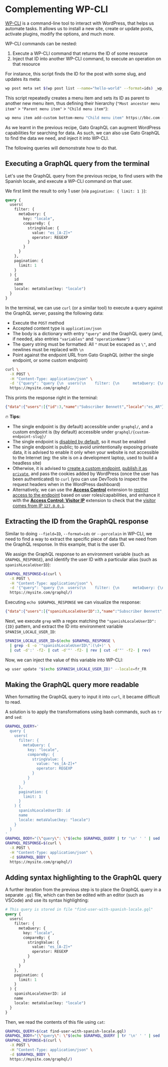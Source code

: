 # Complementing WP-CLI

[WP-CLI](https://wp-cli.org) is a command-line tool to interact with WordPress, that helps us automate tasks. It allows us to install a new site, create or update posts, activate plugins, modify the options, and much more.

WP-CLI commands can be nested:

1. Execute a WP-CLI command that returns the ID of some resource
2. Inject that ID into another WP-CLI command, to execute an operation on that resource

For instance, this script finds the ID for the post with some slug, and updates its meta:

```bash
wp post meta set $(wp post list --name="hello-world" --format=ids) _wp_page_template about.php
```

This script repeatedly creates a menu item and sets its ID as parent to another new menu item, thus defining their hierarchy (`"Most ancestor menu item"` > `"Parent menu item"` > `"Child menu item"`):

```bash
wp menu item add-custom bottom-menu "Child menu item" https://bbc.com --parent-id=$(wp menu item add-post bottom-menu 1 --title="Parent menu item" --parent-id=$(wp menu item add-post bottom-menu 1 --title="Most ancestor menu item" --porcelain) --porcelain)
```

As we learnt in the previous recipe, Gato GraphQL can augment WordPress capabilities for searching for data. As such, we can also use Gato GraphQL to find the data we need, and inject it into WP-CLI.

The following queries will demonstrate how to do that.

## Executing a GraphQL query from the terminal

Let's use the GraphQL query from the previous recipe, to find users with the Spanish locale, and execute a WP-CLI command on that user.

We first limit the result to only 1 user (via `pagination: { limit: 1 }`):

```graphql
query {
  users(
    filter: {
      metaQuery: {
        key: "locale",
        compareBy: {
          stringValue: {
            value: "es_[A-Z]+"
            operator: REGEXP
          }
        }
      }
    },
    pagination: {
      limit: 1
    }
  ) {
    id
    name
    locale: metaValue(key: "locale")
  }
}
```

In the terminal, we can use `curl` (or a similar tool) to execute a query against the GraphQL server, passing the following data:

- Execute the `POST` method
- Accepted content type is `application/json`
- The body is a dictionary with entry `"query"` and the GraphQL query (and, if needed, also entries `"variables"` and `"operationName"`)
- The query string must be formatted: All `"` must be escaped as `\"`, and newlines must be replaced with `\n`
- Point against the endpoint URL from Gato GraphQL (either the single endpoint, or some custom endpoint)

```bash
curl \
  -X POST \
  -H "Content-Type: application/json" \
  -d '{"query": "query {\n  users(\n    filter: {\n      metaQuery: {\n        key: \"locale\",\n        compareBy: {\n          stringValue: {\n            value: \"es_[A-Z]+\"\n            operator: REGEXP\n          }\n        }\n      }\n    },\n    pagination: {\n      limit: 1\n    }\n  ) {\n    id\n    name\n    locale: metaValue(key: \"locale\")\n  }\n}"}' \
  https://mysite.com/graphql/
```

This prints the response right in the terminal:

```json
{"data":{"users":[{"id":3,"name":"Subscriber Bennett","locale":"es_AR"}]}}
```

<div class="doc-highlight" markdown=1>

🔥 **Tips:**

- The single endpoint is (by default) accessible under `graphql/`, and a custom endpoint is (by default) accessible under `graphql/{custom-endpoint-slug}/`
- The single endpoint is [disabled by default](https://gatographql.com/guides/config/enabling-and-configuring-the-single-endpoint/), so it must be enabled
- The single endpoint is public; to avoid unintentionally exposing private data, it is advised to enable it only when your website is not accessible to the Internet (eg: the site is on a development laptop, used to build a headless site)
- Otherwise, it is advised to [create a custom endpoint](https://gatographql.com/guides/use/creating-a-custom-endpoint/), [publish it as `private`](https://gatographql.com/guides/special-features/public-private-and-password-protected-endpoints/#heading-private-endpoints), and pass the cookies added by WordPress (once the user has been authenticated) to `curl` (you can use DevTools to inspect the request headers when in the WordPress dashboard)
- Alternatively, we can use the [**Access Control**](https://gatographql.com/extensions/access-control/) extension to [restrict access to the endpoint](https://gatographql.com/guides/use/defining-access-control/) based on user roles/capabilities, and enhance it with the [**Access Control: Visitor IP**](https://gatographql.com/extensions/access-control-visitor-ip/) extension to check that the [visitor comes from IP `127.0.0.1`](https://gatographql.com/guides/config/restricting-access-by-visitor-ip/).

</div>

## Extracting the ID from the GraphQL response

Similar to doing `--field=ID`, `--format=ids` or `--porcelain` in WP-CLI, we need to find a way to extract the specific piece of data that we need from the GraphQL response. In this example, that is the user ID.

We assign the GraphQL response to an environment variable (such as `GRAPHQL_RESPONSE`), and identify the user ID with a particular alias (such as `spanishLocaleUserID`):

```bash
GRAPHQL_RESPONSE=$(curl \
  -X POST \
  -H "Content-Type: application/json" \
  -d '{"query": "query {\n  users(\n    filter: {\n      metaQuery: {\n        key: \"locale\",\n        compareBy: {\n          stringValue: {\n            value: \"es_[A-Z]+\"\n            operator: REGEXP\n          }\n        }\n      }\n    },\n    pagination: {\n      limit: 1\n    }\n  ) {\n    spanishLocaleUserID: id\n    name\n    locale: metaValue(key: \"locale\")\n  }\n}"}' \
  https://mysite.com/graphql/)
```

Executing `echo $GRAPHQL_RESPONSE` we can visualize the response:

```json
{"data":{"users":[{"spanishLocaleUserID":3,"name":"Subscriber Bennett","locale":"es_AR"}]}}
```

Next, we execute `grep` with a regex matching the `"spanishLocaleUserID":{ID}` pattern, and extract the ID into environment variable `SPANISH_LOCALE_USER_ID`:

```bash
SPANISH_LOCALE_USER_ID=$(echo $GRAPHQL_RESPONSE \
  | grep -E -o '"spanishLocaleUserID\":(\d+)' \
  | cut -d':' -f2- | cut -d'"' -f2- | rev | cut -d'"' -f2- | rev)
```

Now, we can inject the value of this variable into WP-CLI:

```bash
wp user update "$(echo $SPANISH_LOCALE_USER_ID)" --locale=fr_FR
```

## Making the GraphQL query more readable

When formatting the GraphQL query to input it into `curl`, it became difficult to read.

A solution is to apply the transformations using bash commands, such as `tr` and `sed`:

```bash
GRAPHQL_QUERY='
  query {
    users(
      filter: {
        metaQuery: {
          key: "locale",
          compareBy: {
            stringValue: {
              value: "es_[A-Z]+"
              operator: REGEXP
            }
          }
        }
      },
      pagination: {
        limit: 1
      }
    ) {
      spanishLocaleUserID: id
      name
      locale: metaValue(key: "locale")
    }
  }
'
GRAPHQL_BODY="{\"query\": \"$(echo $GRAPHQL_QUERY | tr '\n' ' ' | sed 's/"/\\"/g')\"}"
GRAPHQL_RESPONSE=$(curl \
  -X POST \
  -H "Content-Type: application/json" \
  -d $GRAPHQL_BODY \
  https://mysite.com/graphql/)
```

## Adding syntax highlighting to the GraphQL query

A further iteration from the previous step is to place the GraphQL query in a separate `.gql` file, which can then be edited with an editor (such as VSCode) and use its syntax highlighting:

```graphql
# This query is stored in file "find-user-with-spanish-locale.gql"
query {
  users(
    filter: {
      metaQuery: {
        key: "locale",
        compareBy: {
          stringValue: {
            value: "es_[A-Z]+"
            operator: REGEXP
          }
        }
      }
    },
    pagination: {
      limit: 1
    }
  ) {
    spanishLocaleUserID: id
    name
    locale: metaValue(key: "locale")
  }
}
```

Then, we read the contents of this file using `cat`:

```bash
GRAPHQL_QUERY=$(cat find-user-with-spanish-locale.gql)
GRAPHQL_BODY="{\"query\": \"$(echo $GRAPHQL_QUERY | tr '\n' ' ' | sed 's/"/\\"/g')\"}"
GRAPHQL_RESPONSE=$(curl \
  -X POST \
  -H "Content-Type: application/json" \
  -d $GRAPHQL_BODY \
  https://mysite.com/graphql/)
```
